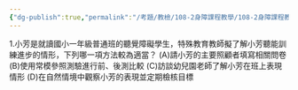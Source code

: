 ```yaml
---
{"dg-publish":true,"permalink":"/考題/教檢/108-2身障課程教學/108-2身障課程教學-第1大題第1題/","tags":["考題","題目","未完"]}
---
```


1.小芳是就讀國小一年級普通班的聽覺障礙學生，特殊教育教師擬了解小芳聽能訓練進步的情形，下列哪一項方法較為適當？
(A)請小芳的主要照顧者填寫相關問卷
(B)使用常模參照測驗進行前、後測比較
(C)訪談幼兒園老師了解小芳在班上表現情形
(D)在自然情境中觀察小芳的表現並定期檢核目標

